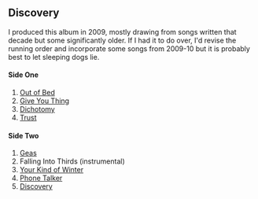 ## Discovery

I produced this album in 2009, mostly drawing from songs written that decade but some significantly older. If I had it to do over, I'd revise the running order and incorporate some songs from 2009-10 but it is probably best to let sleeping dogs lie. 

#### Side One
1. [Out of Bed](outofbed.md)
2. [Give You Thing](gyt.md)
3. [Dichotomy](dichotomy.md)
4. [Trust](trust.md)

#### Side Two
1. [Geas](geas.md)
2. Falling Into Thirds (instrumental)
3. [Your Kind of Winter](winter.md)
4. [Phone Talker](phone.md)
5. [Discovery](discovery.md)


